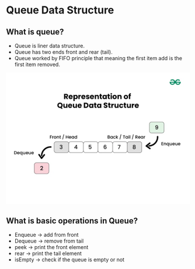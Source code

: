 # Queue Data Structure

## What is queue?
* Queue is liner data  structure.
* Queue has two ends front and rear (tail).
* Queue worked by FIFO principle that meaning the first item add is the first item removed.

![Representation of Queue Data Structure:](../images/representation-queue.jpg)

## What is basic operations in Queue?
* Enqueue -> add from front 
* Dequeue -> remove from tail
* peek    -> print the front element
* rear    -> print the tail element
* isEmpty -> check if the queue is empty or not

